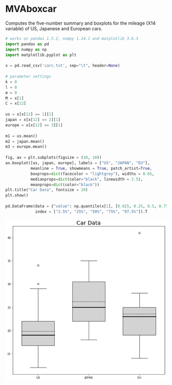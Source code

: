 # MVAboxcar
Computes the five-number summary and boxplots for the mileage (X14 variable) of US, Japanese and European cars.

```python
# works on pandas 1.5.2, numpy 1.24.1 and matplotlib 3.6.3
import pandas as pd
import numpy as np
import matplotlib.pyplot as plt

x = pd.read_csv('carc.txt', sep="\t", header=None)

# parameter settings
k = 0
l = 0
m = 0
M = x[1]
C = x[12]

us = x[x[12] == 1][1]
japan = x[x[12] == 2][1]
europe = x[x[12] == 3][1]

m1 = us.mean()
m2 = japan.mean()
m3 = europe.mean()

fig, ax = plt.subplots(figsize = (10, 10))
ax.boxplot([us, japan, europe], labels = ["US", "JAPAN", "EU"], 
           meanline = True, showmeans = True, patch_artist=True, 
           boxprops=dict(facecolor = "lightgrey"), widths = 0.65, 
           medianprops=dict(color="black", linewidth = 2.5), 
           meanprops=dict(color="black"))
plt.title("Car Data", fontsize = 20)
plt.show()

pd.DataFrame(data = {"value": np.quantile(x[1], [0.025, 0.25, 0.5, 0.75, 0.975])}, 
             index = ["2.5%", "25%", "50%", "75%", "97.5%"]).T
```
![MVAboxcar](MVAboxcar-1_python.png)